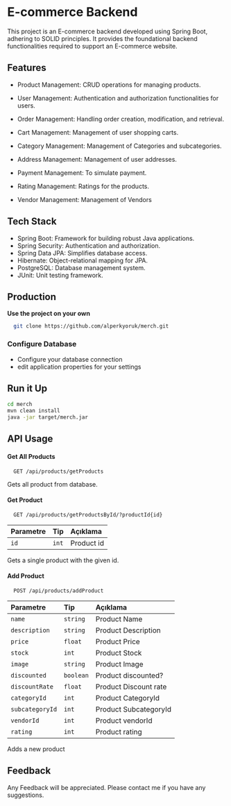 
# E-commerce Backend

This project is an E-commerce backend developed using Spring Boot, adhering to SOLID principles. It provides the foundational backend functionalities required to support an E-commerce website.



## Features
- Product Management: CRUD operations for managing products.

- User Management: Authentication and authorization functionalities for users.

- Order Management: Handling order creation, modification, and retrieval.
-  Cart Management: Management of user shopping carts.
- Category Management: Management of Categories and subcategories.
- Address Management: Management of user addresses.
- Payment Management: To simulate payment.
- Rating Management: Ratings for the products.
- Vendor Management: Management of Vendors
## Tech Stack

* Spring Boot: Framework for building robust Java applications.
* Spring Security: Authentication and authorization.
* Spring Data JPA: Simplifies database access.
* Hibernate: Object-relational mapping for JPA.
* PostgreSQL: Database management system.
* JUnit: Unit testing framework.

  
## Production

**Use the project on your own**

```bash
  git clone https://github.com/alperkyoruk/merch.git
```

### Configure Database
- Configure your database connection
- edit application properties for your settings

## Run it Up
```bash
cd merch
mvn clean install
java -jar target/merch.jar
```
  
## API Usage

#### Get All Products

```http
  GET /api/products/getProducts
```

Gets all product from database.


#### Get Product

```http
  GET /api/products/getProductsById/?productId{id}
```

| Parametre | Tip     | Açıklama                       |
| :-------- | :------- | :-------------------------------- |
| `id`      | `int` | Product id |

Gets a single product with the given id.

#### Add Product

```http
  POST /api/products/addProduct
```

| Parametre | Tip     | Açıklama                |
| :-------- | :------- | :------------------------- |
| `name` | `string` | Product Name |
| `description` | `string` | Product Description |
| `price` | `float` | Product Price |
| `stock` | `int` | Product Stock |
| `image` | `string` | Product Image |
| `discounted` | `boolean` | Product discounted? |
| `discountRate` | `float` | Product Discount rate |
| `categoryId` | `int` | Product CategoryId |
| `subcategoryId` | `int` | Product SubcategoryId |
| `vendorId` | `int` | Product vendorId |
| `rating` | `int` | Product rating |

Adds a new product

  
## Feedback

Any Feedback will be appreciated. Please contact me if you have any suggestions.

  
